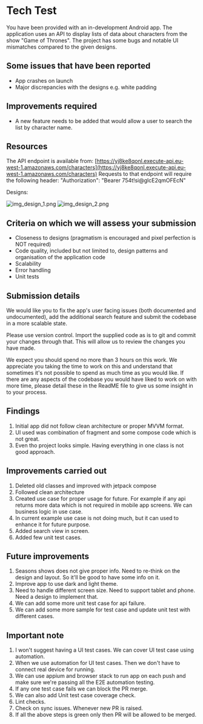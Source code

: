 # Tech Test

You have been provided with an in-development Android app. The application uses an API to display lists of data about characters from the show "Game of Thrones". The project has some bugs and notable UI mismatches compared to the given designs.

## Some issues that have been reported

- App crashes on launch
- Major discrepancies with the designs e.g. white padding

## Improvements required

- A new feature needs to be added that would allow a user to search the list by character name.

## Resources

The API endpoint is available from:
[https://yj8ke8qonl.execute-api.eu-west-1.amazonaws.com/characters](https://yj8ke8qonl.execute-api.eu-west-1.amazonaws.com/characters)
Requests to that endpoint will require the following header:
"Authorization": "Bearer 754t!si@glcE2qmOFEcN"

Designs: 

![img_design_1.png](app%2Fsrc%2Fmain%2Fres%2Fdrawable%2Fimg_design_1.png) ![img_design_2.png](app%2Fsrc%2Fmain%2Fres%2Fdrawable%2Fimg_design_2.png)

## Criteria on which we will assess your submission

- Closeness to designs (pragmatism is encouraged and pixel perfection is NOT required)
- Code quality, included but not limited to, design patterns and organisation of the application code
- Scalability
- Error handling
- Unit tests

## Submission details

We would like you to fix the app's user facing issues (both documented and undocumented), add the additional search feature and submit the codebase in a more scalable state.

Please use version control. Import the supplied code as is to git and commit your changes through that. This will allow us to review the changes you have made.

We expect you should spend no more than 3 hours on this work. We appreciate you taking the time to work on this and understand that sometimes it's not possible to spend as much time as you would like. If there are any aspects of the codebase you would have liked to work on with more time, please detail these in the ReadME file to give us some insight in to your process.


## Findings

1. Initial app did not follow clean architecture or proper MVVM format. 
2. UI used was combination of fragment and some compose code which is not great. 
3. Even tho project looks simple. Having everything in one class is not good approach. 

## Improvements carried out

1. Deleted old classes and improved with jetpack compose
2. Followed clean architecture
3. Created use case for proper usage for future. For example if any api returns more data which is not required in mobile app screens. We can business logic in use case. 
4. In current example use case is not doing much, but it can used to enhance it for future purpose. 
5. Added search view in screen.
6. Added few unit test cases. 

## Future improvements

1. Seasons shows does not give proper info. Need to re-think on the design and layout. So it'll be good to have some info on it. 
2. Improve app to use dark and light theme. 
3. Need to handle different screen size. Need to support tablet and phone. Need a design to implement that. 
4. We can add some more unit test case for api failure. 
5. We can add some more sample for test case and update unit test with different cases. 

## Important note

1. I won't suggest having a UI test cases. We can cover UI test case using automation. 
2. When we use automation for UI test cases. Then we don't have to connect real device for running. 
3. We can use appium and browser stack to run app on each push and make sure we're passing all the E2E automation testing. 
4. If any one test case fails we can block the PR merge. 
5. We can also add Unit test case coverage check.
6. Lint checks.
7. Check on sync issues. Whenever new PR is raised. 
8. If all the above steps is green only then PR will be allowed to be merged. 